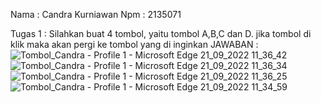 Nama : Candra Kurniawan
Npm  : 2135071

Tugas 1 : Silahkan buat 4 tombol, yaitu tombol A,B,C dan D. jika tombol di klik maka akan pergi ke tombol yang di inginkan
JAWABAN : 
![Tombol_Candra - Profile 1 - Microsoft​ Edge 21_09_2022 11_36_42](https://user-images.githubusercontent.com/100115609/191416523-4420dae0-ec05-4c26-9b88-e90eb10388b3.png)
![Tombol_Candra - Profile 1 - Microsoft​ Edge 21_09_2022 11_36_34](https://user-images.githubusercontent.com/100115609/191416618-0ca69135-57db-49fd-ad9d-5bdcc78bad4c.png)
![Tombol_Candra - Profile 1 - Microsoft​ Edge 21_09_2022 11_36_25](https://user-images.githubusercontent.com/100115609/191416642-227d217d-8013-4579-ba6e-1eb042a46703.png)
![Tombol_Candra - Profile 1 - Microsoft​ Edge 21_09_2022 11_34_59](https://user-images.githubusercontent.com/100115609/191416655-e15ee913-1a97-43cd-9f61-8025253ed5af.png)
